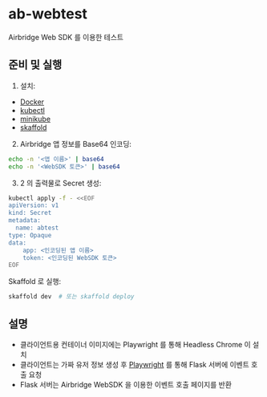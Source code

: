# ab-webtest
Airbridge Web SDK 를 이용한 테스트 

## 준비 및 실행

1. 설치: 
- [Docker](https://docs.docker.com/engine/install/ubuntu/)
- [kubectl](https://kubernetes.io/docs/tasks/tools/install-kubectl-linux/)
- [minikube](https://minikube.sigs.k8s.io/docs/start/)
- [skaffold](https://skaffold.dev/)

2. Airbridge 앱 정보를 Base64 인코딩:

```bash
echo -n '<앱 이름>' | base64
echo -n '<WebSDK 토큰>' | base64
```

3. 2 의 출력물로 Secret 생성:
```bash
kubectl apply -f - <<EOF 
apiVersion: v1
kind: Secret 
metadata:
  name: abtest
type: Opaque 
data:
    app: <인코딩된 앱 이름>
    token: <인코딩된 WebSDK 토큰>
EOF
```

Skaffold 로 실행:
```bash
skaffold dev  # 또는 skaffold deploy
```

## 설명

- 클라이언트용 컨테이너 이미지에는 Playwright 를 통해 Headless Chrome 이 설치
- 클라이언트는 가짜 유저 정보 생성 후 [Playwright](https://playwright.dev/) 를 통해 Flask 서버에 이벤트 호출 요청 
- Flask 서버는 Airbridge WebSDK 을 이용한 이벤트 호출 페이지를 반환
